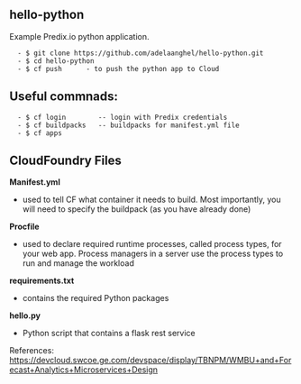 ## hello-python
Example Predix.io python application.
```
  - $ git clone https://github.com/adelaanghel/hello-python.git
  - $ cd hello-python
  - $ cf push      - to push the python app to Cloud
```

## Useful commnads:
```
  - $ cf login        -- login with Predix credentials
  - $ cf buildpacks   -- buildpacks for manifest.yml file
  - $ cf apps
```

## CloudFoundry Files
**Manifest.yml**
- used to tell CF what container it needs to build. Most importantly, you will need to specify the buildpack (as you have already done)

**Procfile**
- used to declare required runtime processes, called process types, for your web app. Process managers in a server use the process types to run and manage the workload

**requirements.txt**
- contains the required Python packages

**hello.py**
- Python script that contains a flask rest service

References:
https://devcloud.swcoe.ge.com/devspace/display/TBNPM/WMBU+and+Forecast+Analytics+Microservices+Design
